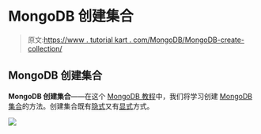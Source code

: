 # MongoDB 创建集合

> 原文:[https://www . tutorial kart . com/MongoDB/MongoDB-create-collection/](https://www.tutorialkart.com/mongodb/mongodb-create-collection/)

## MongoDB 创建集合

**MongoDB 创建集合**——在这个 [MongoDB 教程](https://www.tutorialkart.com/mongodb/mongodb-tutorial/)中，我们将学习创建 [MongoDB 集合](https://www.tutorialkart.com/mongodb/mongodb-collection/)的方法。创建集合既有[隐式](#Implicitly-Create-Collection)又有[显式](#Explicitly-Create-Collection)方式。

[![](../Images/925da31b32d6bc3827932f6c8afb11bb.png)](https://www.tutorialkart.com/)